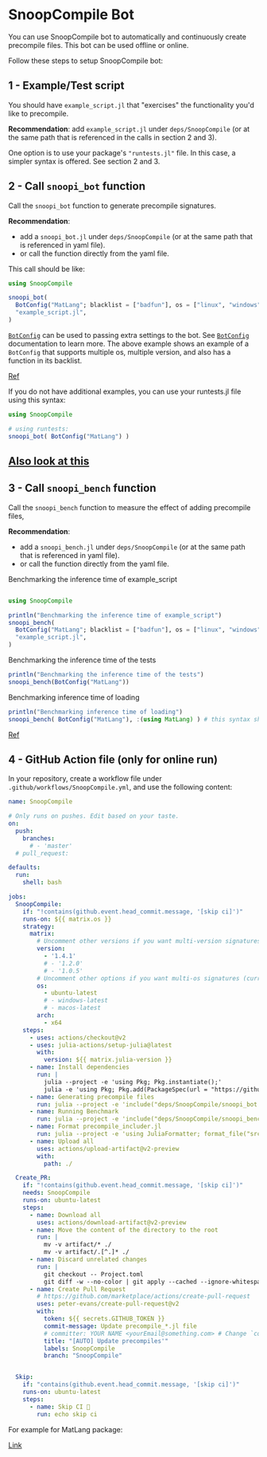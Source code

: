 # SnoopCompile Bot

You can use SnoopCompile bot to automatically and continuously create precompile files. This bot can be used offline or online.

Follow these steps to setup SnoopCompile bot:

## 1 - Example/Test script

You should have `example_script.jl` that "exercises" the functionality you'd like to precompile.

**Recommendation**: add `example_script.jl` under `deps/SnoopCompile` (or at the same path that is referenced in the calls in section 2 and 3).

One option is to use your package's `"runtests.jl"` file. In this case, a simpler syntax is offered. See section 2 and 3.

## 2 - Call `snoopi_bot` function

Call the `snoopi_bot` function to generate precompile signatures.

**Recommendation**:
 - add a `snoopi_bot.jl` under `deps/SnoopCompile` (or at the same path that is referenced in yaml file).
 - or call the function directly from the yaml file.

This call should be like:

```julia
using SnoopCompile

snoopi_bot(
  BotConfig("MatLang"; blacklist = ["badfun"], os = ["linux", "windows", "macos"], version = ["1.4.1", "1.2"], else_version = "1.4.1" ),
  "example_script.jl",
)
```

[`BotConfig`](@ref) can be used to passing extra settings to the bot. See [`BotConfig`](@ref) documentation to learn more. The above example shows an example of a `BotConfig` that supports multiple os, multiple version, and also has a function in its backlist.

[Ref]( https://github.com/juliamatlab/MatLang/blob/master/deps/SnoopCompile/snoopi_bot.jl)

If you do not have additional examples, you can use your runtests.jl file using this syntax:

```julia
using SnoopCompile

# using runtests:
snoopi_bot( BotConfig("MatLang") )
```

[Also look at this](https://timholy.github.io/SnoopCompile.jl/stable/snoopi/#Precompile-scripts-1)
----------------------------------

## 3 - Call `snoopi_bench` function

Call the `snoopi_bench` function to measure the effect of adding precompile files,

**Recommendation**:
 - add a `snoopi_bench.jl` under `deps/SnoopCompile` (or at the same path that is referenced in yaml file).
 - or call the function directly from the yaml file.

Benchmarking the inference time of example_script
```julia

using SnoopCompile

println("Benchmarking the inference time of example_script")
snoopi_bench(
  BotConfig("MatLang"; blacklist = ["badfun"], os = ["linux", "windows", "macos"], version = ["1.4.1", "1.2"], else_version = "1.4.1" ),
  "example_script.jl",
)
```

Benchmarking the inference time of the tests
```julia
println("Benchmarking the inference time of the tests")
snoopi_bench(BotConfig("MatLang"))
```

Benchmarking inference time of loading
```julia
println("Benchmarking inference time of loading")
snoopi_bench( BotConfig("MatLang"), :(using MatLang) ) # this syntax should be avoided for complex expressions
```

[Ref](https://github.com/juliamatlab/MatLang/blob/master/deps/SnoopCompile/snoopi_bench.jl)


## 4 - GitHub Action file (only for online run)

In your repository, create a workflow file under `.github/workflows/SnoopCompile.yml`, and use the following content:

```yaml
name: SnoopCompile

# Only runs on pushes. Edit based on your taste.
on:
  push:
    branches:
      # - 'master'
  # pull_request:

defaults:
  run:
    shell: bash

jobs:
  SnoopCompile:
    if: "!contains(github.event.head_commit.message, '[skip ci]')"
    runs-on: ${{ matrix.os }}
    strategy:
      matrix:
        # Uncomment other versions if you want multi-version signatures (should exactly match BotConfig.version):
        version:
          - '1.4.1'
          # - '1.2.0'
          # - '1.0.5'
        # Uncomment other options if you want multi-os signatures (currently only these are supported by Github):
        os:
          - ubuntu-latest
          # - windows-latest
          # - macos-latest
        arch:
          - x64
    steps:
      - uses: actions/checkout@v2
      - uses: julia-actions/setup-julia@latest
        with:
          version: ${{ matrix.julia-version }}
      - name: Install dependencies
        run: |
          julia --project -e 'using Pkg; Pkg.instantiate();'
          julia -e 'using Pkg; Pkg.add(PackageSpec(url = "https://github.com/aminya/SnoopCompile.jl", rev = "multios")); Pkg.develop(PackageSpec(; path=pwd())); Pkg.add("JuliaFormatter"); using SnoopCompile; SnoopCompile.addtestdep();'
      - name: Generating precompile files
        run: julia --project -e 'include("deps/SnoopCompile/snoopi_bot.jl")'
      - name: Running Benchmark
        run: julia --project -e 'include("deps/SnoopCompile/snoopi_bench.jl")'
      - name: Format precompile_includer.jl
        run: julia --project -e 'using JuliaFormatter; format_file("src/precompile_includer.jl")'
      - name: Upload all
        uses: actions/upload-artifact@v2-preview
        with:
          path: ./

  Create_PR:
    if: "!contains(github.event.head_commit.message, '[skip ci]')"
    needs: SnoopCompile
    runs-on: ubuntu-latest
    steps:
      - name: Download all
        uses: actions/download-artifact@v2-preview
      - name: Move the content of the directory to the root
        run: |
          mv -v artifact/* ./
          mv -v artifact/.[^.]* ./
      - name: Discard unrelated changes
        run: |
          git checkout -- Project.toml
          git diff -w --no-color | git apply --cached --ignore-whitespace && git checkout -- . && git reset && git add -p
      - name: Create Pull Request
        # https://github.com/marketplace/actions/create-pull-request
        uses: peter-evans/create-pull-request@v2
        with:
          token: ${{ secrets.GITHUB_TOKEN }}
          commit-message: Update precompile_*.jl file
          # committer: YOUR NAME <yourEmail@something.com> # Change `committer` to your name and your email.
          title: "[AUTO] Update precompiles'"
          labels: SnoopCompile
          branch: "SnoopCompile"


  Skip:
    if: "contains(github.event.head_commit.message, '[skip ci]')"
    runs-on: ubuntu-latest
    steps:
      - name: Skip CI 🚫
        run: echo skip ci
```

For example for MatLang package:

[Link](https://github.com/juliamatlab/MatLang/blob/master/.github/workflows/SnoopCompile.yml)
